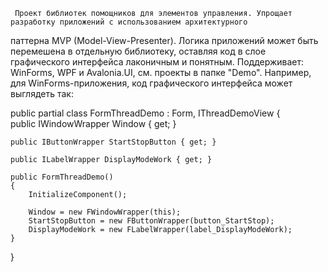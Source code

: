      Проект библиотек помощников для элементов управления. Упрощает разработку приложений с использованием архитектурного
паттерна MVP (Model-View-Presenter). Логика приложений может быть перемешена в отдельную библиотеку, оставляя код в слое 
графического интерфейса лаконичным и понятным. Поддерживает: WinForms, WPF и Avalonia.UI, см. проекты в папке "Demo".
     Например, для WinForms-приложения, код графического интерфейса может выглядеть так:

public partial class FormThreadDemo : Form, IThreadDemoView
{        
    public IWindowWrapper Window { get; }
    
    public IButtonWrapper StartStopButton { get; }
    
    public ILabelWrapper DisplayModeWork { get; }       
        
    public FormThreadDemo()
    {
        InitializeComponent();
            
        Window = new FWindowWrapper(this);
        StartStopButton = new FButtonWrapper(button_StartStop);
        DisplayModeWork = new FLabelWrapper(label_DisplayModeWork);
    }
}

